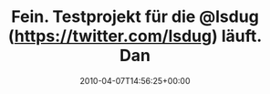 ---
retweeted: false
source: <a href="http://twitter.com" rel="nofollow">Twitter Web Client</a>
entities:
  hashtags:
  - text: git
    indices:
    - '45'
    - '49'
  symbols: []
  user_mentions:
  - name: Leipzig Symfony UG
    screen_name: lsdug
    indices:
    - '26'
    - '32'
    id_str: '71606223'
    id: '71606223'
  urls: []
display_text_range:
- '0'
- '70'
favorite_count: '0'
id_str: '11760318510'
truncated: false
retweet_count: '0'
id: '11760318510'
created_at: Wed Apr 07 14:56:25 +0000 2010
favorited: false
full_text: 'Fein. Testprojekt für die [@lsdug](https://twitter.com/lsdug) läuft. Dank
  #git sogar übersichtlich!'
lang: de
tags:
- git
- pesos/twitter
date: '2010-04-07T14:56:25+00:00'
src: https://twitter.com/bascht/status/11760318510
original_url: https://twitter.com/bascht/status/11760318510
type: twitter_tweet
text: 'Fein. Testprojekt für die [@lsdug](https://twitter.com/lsdug) läuft. Dank #git
  sogar übersichtlich!'
title: Fein. Testprojekt für die @lsdug (https://twitter.com/lsdug) läuft. Dan

---